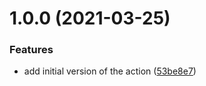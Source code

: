 # 1.0.0 (2021-03-25)


### Features

* add initial version of the action ([53be8e7](https://github.com/paschdan/helm-chart-release-to-repo-action/commit/53be8e71ea19aa5fa7280aa9245a594b6a1450e5))
